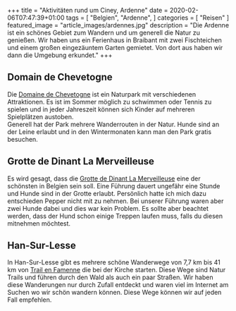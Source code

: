 +++
title =  "Aktivitäten rund um Ciney, Ardenne"
date = 2020-02-06T07:47:39+01:00
tags = [
    "Belgien",
    "Ardenne",
]
categories = [
    "Reisen"
]
featured_image = "article_images/ardennes.jpg"
description = "Die Ardenne ist ein schönes Gebiet zum Wandern und um generell die Natur zu genießen. Wir haben uns ein Ferienhaus in Braibant mit zwei Fischteichen und einem großen eingezäuntem Garten gemietet. Von dort aus haben wir dann die Umgebung erkundet."
+++

## Domain de Chevetogne
Die [Domaine de Chevetogne](http://www.domainedechevetogne.be/) ist ein Naturpark mit verschiedenen Attraktionen. Es ist im Sommer möglich zu schwimmen oder Tennis zu spielen und in jeder Jahreszeit können sich Kinder auf mehreren Spielplätzen austoben.  
Generell hat der Park mehrere Wanderrouten in der Natur. Hunde sind an der Leine erlaubt und in den Wintermonaten kann man den Park gratis besuchen.

## Grotte de Dinant La Merveilleuse
Es wird gesagt, dass die [Grotte de Dinant La Merveilleuse](https://www.valleedelameuse-tourisme.be/grotte-de-dinant-la-merveilleuse.html?lang=en) eine der schönsten in Belgien sein soll. Eine Führung dauert ungefähr eine Stunde und Hunde sind in der Grotte erlaubt. Persönlich hatte ich mich dazu entschieden Pepper nicht mit zu nehmen. Bei unserer Führung waren aber zwei Hunde dabei und dies war kein Problem. Es sollte aber beachtet werden, dass der Hund schon einige Treppen laufen muss, falls du diesen mitnehmen möchtest.

## Han-Sur-Lesse
In Han-Sur-Lesse gibt es mehrere schöne Wanderwege von 7,7 km bis 41 km von [Trail en Famenne](https://www.famenneardenne.be/en/hades_offre/trail-en-famenne/) die bei der Kirche starten. Diese Wege sind Natur Trails und führen durch den Wald als auch ein paar Straßen. Wir haben diese Wanderungen nur durch Zufall entdeckt und waren viel im Internet am Suchen wo wir schön wandern können. Diese Wege können wir auf jeden Fall empfehlen.
